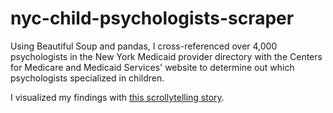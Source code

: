 # nyc-child-psychologists-scraper
Using Beautiful Soup and pandas, I cross-referenced over 4,000 psychologists in the New York Medicaid provider directory with the Centers for Medicare and Medicaid Services' website to determine out which psychologists specialized in children.

I visualized my findings with [this scrollytelling story](https://srjouppi.github.io/nyc-child-psychologists/).
